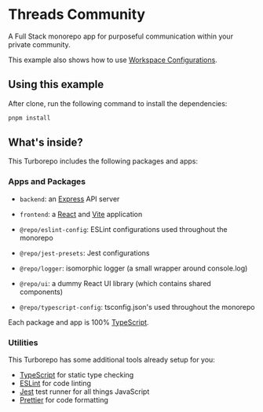 # Threads Community

A Full Stack monorepo app for purposeful communication within your private community.

This example also shows how to use [Workspace Configurations](https://turbo.build/repo/docs/core-concepts/monorepos/configuring-workspaces).

## Using this example

After clone, run the following command to install the dependencies:

```sh
pnpm install
```

## What's inside?

This Turborepo includes the following packages and apps:

### Apps and Packages

- `backend`: an [Express](https://expressjs.com/) API server
- `frontend`: a [React](https://react.dev/) and [Vite](https://vitejs.dev/) application


- `@repo/eslint-config`: ESLint configurations used throughout the monorepo
- `@repo/jest-presets`: Jest configurations
- `@repo/logger`: isomorphic logger (a small wrapper around console.log)
- `@repo/ui`: a dummy React UI library (which contains shared components)
- `@repo/typescript-config`: tsconfig.json's used throughout the monorepo

Each package and app is 100% [TypeScript](https://www.typescriptlang.org/).

### Utilities

This Turborepo has some additional tools already setup for you:

- [TypeScript](https://www.typescriptlang.org/) for static type checking
- [ESLint](https://eslint.org/) for code linting
- [Jest](https://jestjs.io) test runner for all things JavaScript
- [Prettier](https://prettier.io) for code formatting

